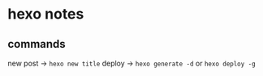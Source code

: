 # hexo notes

## commands

new post -> `hexo new title`
deploy -> `hexo generate -d` or `hexo deploy -g`
